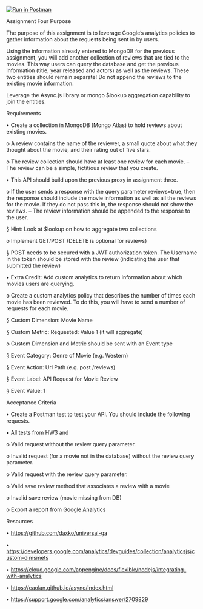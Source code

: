 

[![Run in Postman](https://run.pstmn.io/button.svg)](https://app.getpostman.com/run-collection/b7c844df9df0bfc8b39c?action=collection%2Fimport)


Assignment Four
Purpose

The purpose of this assignment is to leverage Google’s analytics policies to gather information
about the requests being sent in by users.

Using the information already entered to MongoDB for the previous assignment, you will add another
collection of reviews that are tied to the movies. This way users can query the database and get the
previous information (title, year released and actors) as well as the reviews. These two entities should
remain separate! Do not append the reviews to the existing movie information.

Leverage the Async.js library or mongo $lookup aggregation capability to join the entities.

Requirements

• Create a collection in MongoDB (Mongo Atlas) to hold reviews about existing movies.

o A review contains the name of the reviewer, a small quote about what they thought
about the movie, and their rating out of five stars.

o The review collection should have at least one review for each movie. 
– The review can be a simple, fictitious review that you create.

• This API should build upon the previous proxy in assignment three.

o If the user sends a response with the query parameter reviews=true, then the
response should include the movie information as well as all the reviews for the
movie. If they do not pass this in, the response should not show the reviews.
– The review information should be appended to the response to the user.

§ Hint: Look at $lookup on how to aggregate two collections

o Implement GET/POST (DELETE is optional for reviews)

§ POST needs to be secured with a JWT authorization token. The Username
in the token should be stored with the review (indicating the user that
submitted the review)

• Extra Credit: Add custom analytics to return information about which movies users are
querying.

o Create a custom analytics policy that describes the number of times each movie has
been reviewed. To do this, you will have to send a number of requests for each movie.

§ Custom Dimension: Movie Name

§ Custom Metric: Requested: Value 1 (it will aggregate)

o Custom Dimension and Metric should be sent with an Event type

§ Event Category: Genre of Movie (e.g. Western)

§ Event Action: Url Path (e.g. post /reviews)

§ Event Label: API Request for Movie Review

§ Event Value: 1

Acceptance Criteria

• Create a Postman test to test your API. You should include the following requests.

• All tests from HW3 and

o Valid request without the review query parameter.

o Invalid request (for a movie not in the database) without the review query parameter.

o Valid request with the review query parameter.

o Valid save review method that associates a review with a movie

o Invalid save review (movie missing from DB)

o Export a report from Google Analytics

Resources

• https://github.com/daxko/universal-ga

• https://developers.google.com/analytics/devguides/collection/analyticsjs/custom-dimsmets

• https://cloud.google.com/appengine/docs/flexible/nodejs/integrating-with-analytics

• https://caolan.github.io/async/index.html

• https://support.google.com/analytics/answer/2709829

